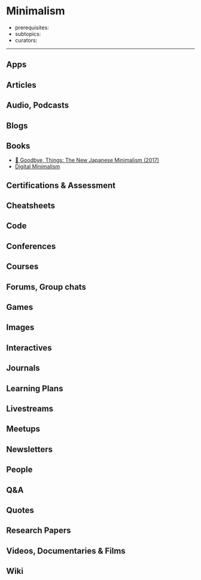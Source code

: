 # Minimalism

- prerequisites:
- subtopics:
- curators:

------

## Apps

## Articles

## Audio, Podcasts

## Blogs

## Books

- [📕 Goodbye, Things: The New Japanese Minimalism (2017)](https://www.goodreads.com/book/show/30231806-goodbye-things)
- [Digital Minimalism](https://www.goodreads.com/book/show/44160076-digital-minimalism)


## Certifications & Assessment

## Cheatsheets

## Code

## Conferences

## Courses

## Forums, Group chats

## Games

## Images

## Interactives

## Journals

## Learning Plans

## Livestreams

## Meetups

## Newsletters

## People

## Q&A

## Quotes

## Research Papers

## Videos, Documentaries & Films

## Wiki
